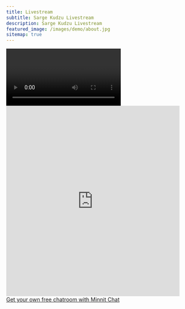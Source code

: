 ```yaml
---
title: Livestream   
subtitle: Sarge Kudzu Livestream
description: Sarge Kudzu Livestream
featured_image: /images/demo/about.jpg
sitemap: true
---
```

<div class="livestream-container">
    <div class="video-container">
        <video id="amazon-ivs-videojs" class="video-js vjs-4-3 vjs-big-play-centered" controls autoplay playsinline></video>
    </div>
    <div class="chat-container">
        <iframe src="https://minnit.chat/SargeKudzu?embed&&nickname=" style="border:none;width:90%;height:500px;" allowTransparency="true"></iframe><br><a href="https://minnit.chat/SargeKudzu" target="_blank">Get your own free chatroom with Minnit Chat</a>
    </div>
</div>
<style>
    body {
        margin: 0;
    }

    .video-container {
        width: 640px;
        height: 480px;
        margin: 15px;
    }
</style>
<script>
    (function play() {
        // Get playback URL from Amazon IVS API
        var PLAYBACK_URL = 'https://02a3ad7dccc2.us-east-1.playback.live-video.net/api/video/v1/us-east-1.150179862823.channel.WcXJlfSGjTNr.m3u8';
        
        // Register Amazon IVS as playback technology for Video.js
        registerIVSTech(videojs);

        // Initialize player
        var player = videojs('amazon-ivs-videojs', {
            techOrder: ["AmazonIVS"]
        }, () => {
            console.log('Player is ready to use!');
            // Play stream
            player.src(PLAYBACK_URL);
        });
    })();
</script>